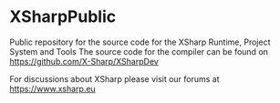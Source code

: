# XSharpPublic
Public repository for the source code for the XSharp Runtime, Project System  and Tools 
The source code for the compiler can be found on https://github.com/X-Sharp/XSharpDev

For discussions about XSharp please visit  our forums at https://www.xsharp.eu
